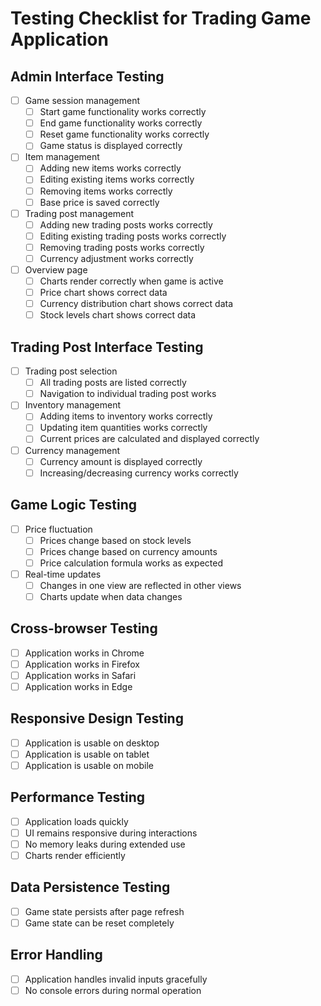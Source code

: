 # Testing Checklist for Trading Game Application

## Admin Interface Testing
- [ ] Game session management
  - [ ] Start game functionality works correctly
  - [ ] End game functionality works correctly
  - [ ] Reset game functionality works correctly
  - [ ] Game status is displayed correctly

- [ ] Item management
  - [ ] Adding new items works correctly
  - [ ] Editing existing items works correctly
  - [ ] Removing items works correctly
  - [ ] Base price is saved correctly

- [ ] Trading post management
  - [ ] Adding new trading posts works correctly
  - [ ] Editing existing trading posts works correctly
  - [ ] Removing trading posts works correctly
  - [ ] Currency adjustment works correctly

- [ ] Overview page
  - [ ] Charts render correctly when game is active
  - [ ] Price chart shows correct data
  - [ ] Currency distribution chart shows correct data
  - [ ] Stock levels chart shows correct data

## Trading Post Interface Testing
- [ ] Trading post selection
  - [ ] All trading posts are listed correctly
  - [ ] Navigation to individual trading post works

- [ ] Inventory management
  - [ ] Adding items to inventory works correctly
  - [ ] Updating item quantities works correctly
  - [ ] Current prices are calculated and displayed correctly

- [ ] Currency management
  - [ ] Currency amount is displayed correctly
  - [ ] Increasing/decreasing currency works correctly

## Game Logic Testing
- [ ] Price fluctuation
  - [ ] Prices change based on stock levels
  - [ ] Prices change based on currency amounts
  - [ ] Price calculation formula works as expected

- [ ] Real-time updates
  - [ ] Changes in one view are reflected in other views
  - [ ] Charts update when data changes

## Cross-browser Testing
- [ ] Application works in Chrome
- [ ] Application works in Firefox
- [ ] Application works in Safari
- [ ] Application works in Edge

## Responsive Design Testing
- [ ] Application is usable on desktop
- [ ] Application is usable on tablet
- [ ] Application is usable on mobile

## Performance Testing
- [ ] Application loads quickly
- [ ] UI remains responsive during interactions
- [ ] No memory leaks during extended use
- [ ] Charts render efficiently

## Data Persistence Testing
- [ ] Game state persists after page refresh
- [ ] Game state can be reset completely

## Error Handling
- [ ] Application handles invalid inputs gracefully
- [ ] No console errors during normal operation
